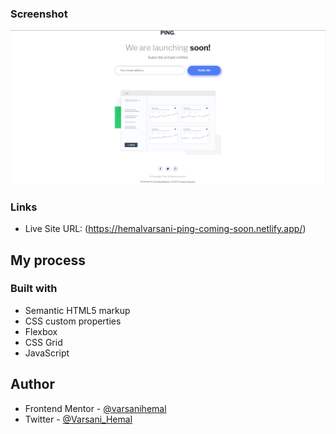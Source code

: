 ### Screenshot
![](./Screenshot.png)

### Links

- Live Site URL: (https://hemalvarsani-ping-coming-soon.netlify.app/)

## My process

### Built with

- Semantic HTML5 markup
- CSS custom properties
- Flexbox
- CSS Grid
- JavaScript

## Author

- Frontend Mentor - [@varsanihemal](https://www.frontendmentor.io/profile/varsanihemal)
- Twitter - [@Varsani_Hemal](https://twitter.com/Varsani_Hemal)

